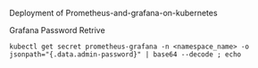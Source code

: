 Deployment of Prometheus-and-grafana-on-kubernetes

Grafana Password Retrive
```
kubectl get secret prometheus-grafana -n <namespace_name> -o jsonpath="{.data.admin-password}" | base64 --decode ; echo
```
